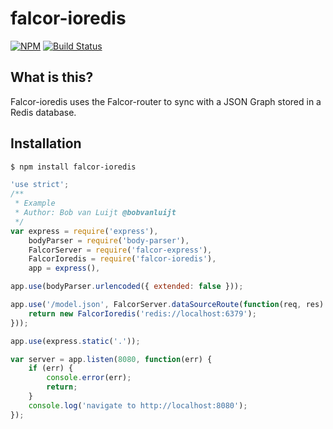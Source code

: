 # falcor-ioredis 

[![NPM](https://img.shields.io/npm/v/falcor-ioredis.svg)](https://www.npmjs.com/package/falcor-ioredis)
[![Build Status](https://travis-ci.org/kubrickology/falcor-ioredis.svg)](https://travis-ci.org/kubrickology/falcor-ioredis)

## What is this?
Falcor-ioredis uses the Falcor-router to sync with a JSON Graph stored in a Redis database.

## Installation

```bash
$ npm install falcor-ioredis
```

```js
'use strict';
/**
 * Example
 * Author: Bob van Luijt @bobvanluijt
 */
var express = require('express'),
	bodyParser = require('body-parser'),
	FalcorServer = require('falcor-express'),
	FalcorIoredis = require('falcor-ioredis'),
	app = express(),

app.use(bodyParser.urlencoded({ extended: false }));

app.use('/model.json', FalcorServer.dataSourceRoute(function(req, res) {
    return new FalcorIoredis('redis://localhost:6379');    
}));

app.use(express.static('.'));

var server = app.listen(8080, function(err) {
    if (err) {
        console.error(err);
        return;
    }
    console.log('navigate to http://localhost:8080');
});
```
